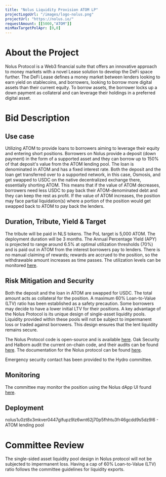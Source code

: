 ```yaml
---
title: "Nolus Liquidity Provision ATOM LP"
projectLogoUrl: "/images/logo-nolus.png"
projectUrl: "https://nolus.io/"
requestAmount: [[5000,"ATOM"]]
minMaxTargetPolApr: [0,0]
---
```


# About the Project

Nolus Protocol is a Web3 financial suite that offers an innovative approach to money markets with a novel Lease solution to develop the DeFi space further. The DeFi Lease defines a money market between lenders looking to earn yield on stablecoins, and borrowers, looking to borrow more digital assets than their current equity. To borrow assets, the borrower locks up a down payment as collateral and can leverage their holdings in a preferred digital asset.

# Bid Description

## Use case

Utilizing ATOM to provide loans to borrowers aiming to leverage their equity and entering short positions.
Borrowers on Nolus provide a deposit (down payment) in the form of a supported asset and they can borrow up to 150% of that deposit's value from the ATOM lending pool.
The loan is denominated in ATOM and has a fixed interest rate.
Both the deposit and the loan get transferred over to a supported network, in this case, Osmosis, and get swapped to USDC on the native decentralized exchange there, essentially shorting ATOM.
This means that if the value of ATOM decreases, borrowers need less USDC to pay back their ATOM-denominated debt and they can keep the rest as profit.
If the value of ATOM increases, the position may face partial liquidation(s) where a portion of the position would get swapped back to ATOM to pay back the lenders.

## Duration, Tribute, Yield & Target

The tribute will be paid in NLS tokens.
The PoL target is 5,000 ATOM.
The deployment duration will be 3 months.
The Annual Percentage Yield (APY) is projected to range around 6.5% at optimal utilization thresholds (70%) and is paid out in ATOM from the interest borrowers pay to lenders.
There is no manual claiming of rewards; rewards are accrued to the position, so the withdrawable amount increases as time passes.
The utilization levels can be monitored [here](https://app.nolus.io/stats).

## Risk Mitigation and Security

Both the deposit and the loan in ATOM are swapped for USDC.
The total amount acts as collateral for the position.
A maximum 60% Loan-to-Value (LTV) ratio has been established as a safety precaution.
Some borrowers may decide to have a lower initial LTV for their positions.
A key advantage of the Nolus Protocol is its unique design of single-asset liquidity pools.
Liquidity provided within these pools will not be subject to impermanent loss or traded against borrowers.
This design ensures that the lent liquidity remains secure.

The Nolus Protocol code is open-source and is available [here](https://github.com/nolus-protocol).
Oak Security and Halborn audit the current on-chain code, and their audits can be found [here](https://hub.nolus.io/en/articles/9680739-security).
The documentation for the Nolus protocol can be found [here](https://hub.nolus.io/en/collections/10034429-tech-documentation).

Emergency security contact has been provided to the Hydro committee.

## Monitoring

The committee may monitor the position using the Nolus dApp UI found [here](https://app.nolus.io/earn).

## Deployment

nolus1u0zt8x3mkver0447glfupz9lz6wnt62j70p5fhhtu3fr46gcdd9s5dz9l6 - ATOM lending pool

# Committee Review

The single-sided asset liquidity pool design in Nolus protocol will not be subjected to impermanent loss. Having a cap of 60% Loan-to-Value (LTV) ratio follows the committee guidelines for liquidity exports.

